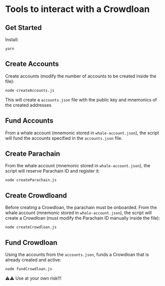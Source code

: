 # Tools to interact with a Crowdloan

## Get Started

Install:

```
yarn
```

## Create Accounts

Create accounts (modify the number of accounts to be created inside the file):

```
node createAccounts.js
```

This will create a `accounts.json` file with the public key and mnemonics of the created addresses

## Fund Accounts

From a whale account (mnemonic stored in `whale-account.json`), the script will fund the accounts specified in the `accounts.json`  file.

## Create Parachain

From the whale account (mnemonic stored in `whale-account.json`), the script will reserve Parachain ID and register it:

```
node createParachain.js
```

## Create Crowdloand

Before creating a Crowdloan, the parachain must be onboarded. From the whale account (mnemonic stored in `whale-account.json`), the script will create a Crowdloan (must modify the Parachain ID manually inside the file):

```
node createCrowdloan.js
```

## Fund Crowdloan

Using the accounts from the `accounts.json`, funds a Crowdloan that is already created and active:

```
node fundCrowdloan.js
```

⚠️⚠️ Use at your own risk!!!
